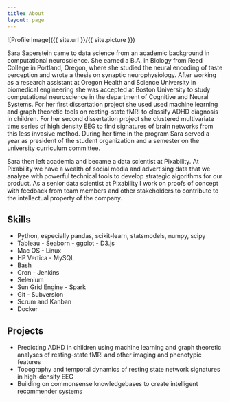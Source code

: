 ```yaml
---
title: About
layout: page
---
```

![Profile Image]({{ site.url }}/{{ site.picture }})

<p>Sara Saperstein came to data science from an academic background in computational neuroscience. She earned a B.A. in Biology from Reed College in Portland, Oregon, where she studied the neural encoding of taste perception and wrote a thesis on synaptic neurophysiology. After working as a research assistant at Oregon Health and Science University in biomedical engineering she was accepted at Boston University to study computational neuroscience in the department of Cognitive and Neural Systems. For her first dissertation project she used used machine learning and graph theoretic tools on resting-state fMRI to classify ADHD diagnosis in children. For her second dissertation project she clustered multivariate time series of high density EEG to find signatures of brain networks from this less invasive method. During her time in the program Sara served a year as president of the student organization and a semester on the university curriculum committee.</p>

<p>Sara then left academia and became a data scientist at Pixability.  At Pixability we have a wealth of social media and advertising data that we analyze with powerful technical tools to develop strategic algorithms for our product.  As a senior data scientist at Pixability I work on proofs of concept with feedback from team members and other stakeholders to contribute to the intellectual property of the company.</p>


<h2>Skills</h2>

<ul class="skill-list">
	<li>Python, especially pandas, scikit-learn, statsmodels, numpy, scipy</li>
	<li>Tableau - Seaborn - ggplot - D3.js</li>
	<li>Mac OS - Linux</li>
    <li>HP Vertica - MySQL</li>
    <li>Bash</li>
    <li>Cron - Jenkins</li>
    <li>Selenium</li>
    <li>Sun Grid Engine - Spark</li>
    <li>Git - Subversion</li>
    <li>Scrum and Kanban</li>
    <li>Docker</li>
</ul>

<h2>Projects</h2>

<ul>
	<li>Predicting ADHD in children using machine learning and graph theoretic analyses of resting-state fMRI and other imaging and phenotypic features</li>
	<li>Topography and temporal dynamics of resting state network signatures in high-density EEG</li>
	<li>Building on commonsense knowledgebases to create intelligent recommender systems</li>
</ul>
